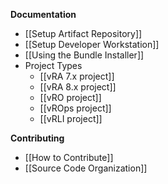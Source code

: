 **Documentation**

-   [[Setup Artifact Repository]]
-   [[Setup Developer Workstation]]
-   [[Using the Bundle Installer]]
-   Project Types
    -   [[vRA 7.x project]]
    -   [[vRA 8.x project]]
    -   [[vRO project]]
    -   [[vROps project]]
    -   [[vRLI project]]

**Contributing**

-   [[How to Contribute]]
-   [[Source Code Organization]]
